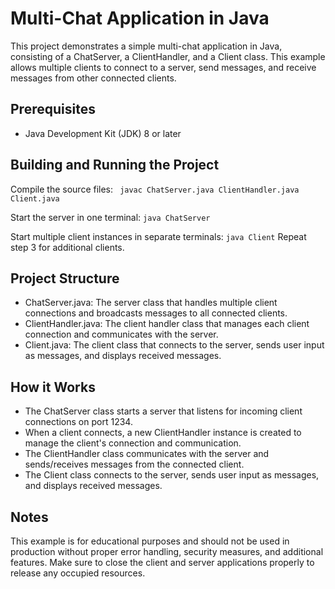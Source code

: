 # Multi-Chat Application in Java
This project demonstrates a simple multi-chat application in Java, consisting of a ChatServer, a ClientHandler, and a Client class. This example allows multiple clients to connect to a server, send messages, and receive messages from other connected clients.

## Prerequisites
- Java Development Kit (JDK) 8 or later

## Building and Running the Project
Compile the source files:
``` javac ChatServer.java ClientHandler.java Client.java```

Start the server in one terminal:
```java ChatServer```

Start multiple client instances in separate terminals:
```java Client```
Repeat step 3 for additional clients.

## Project Structure
- ChatServer.java: The server class that handles multiple client connections and broadcasts messages to all connected clients.
- ClientHandler.java: The client handler class that manages each client connection and communicates with the server.
- Client.java: The client class that connects to the server, sends user input as messages, and displays received messages.

## How it Works
- The ChatServer class starts a server that listens for incoming client connections on port 1234.
- When a client connects, a new ClientHandler instance is created to manage the client's connection and communication.
- The ClientHandler class communicates with the server and sends/receives messages from the connected client.
- The Client class connects to the server, sends user input as messages, and displays received messages.

## Notes
This example is for educational purposes and should not be used in production without proper error handling, security measures, and additional features.
Make sure to close the client and server applications properly to release any occupied resources.
